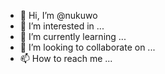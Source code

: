 - 👋 Hi, I’m @nukuwo
- 👀 I’m interested in ...
- 🌱 I’m currently learning ...
- 💞️ I’m looking to collaborate on ...
- 📫 How to reach me ...

<!---
nukuwo/nukuwo is a ✨ special ✨ repository because its `README.md` (this file) appears on your GitHub profile.
You can click the Preview link to take a look at your changes.
--->
